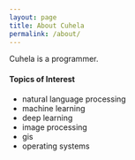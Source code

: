 ```yaml
---
layout: page
title: About Cuhela
permalink: /about/
---
```


Cuhela is a programmer.

#### Topics of Interest

* natural language processing
* machine learning
* deep learning
* image processing
* gis
* operating systems
